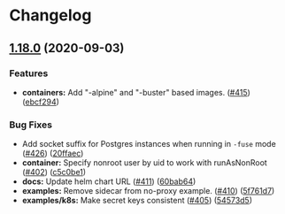 # Changelog

## [1.18.0](https://www.github.com/GoogleCloudPlatform/cloudsql-proxy/compare/v1.17.0...v1.18.0) (2020-09-03)


### Features

* **containers:** Add "-alpine" and "-buster" based images.  ([#415](https://www.github.com/GoogleCloudPlatform/cloudsql-proxy/issues/415)) ([ebcf294](https://www.github.com/GoogleCloudPlatform/cloudsql-proxy/commit/ebcf294b9ee028340695868fb6f4cc4bbe09d849))


### Bug Fixes

* Add socket suffix for Postgres instances when running in `-fuse` mode ([#426](https://www.github.com/GoogleCloudPlatform/cloudsql-proxy/issues/426)) ([20ffaec](https://www.github.com/GoogleCloudPlatform/cloudsql-proxy/commit/20ffaec2f0f00a2516206a0453bd0d1c6e62770c))
* **container:** Specify nonroot user by uid to work with runAsNonRoot ([#402](https://www.github.com/GoogleCloudPlatform/cloudsql-proxy/issues/402)) ([c5c0be1](https://www.github.com/GoogleCloudPlatform/cloudsql-proxy/commit/c5c0be1b60bfc1c3fa862039619908a328066e5e))
* **docs:** Update helm chart URL ([#411](https://www.github.com/GoogleCloudPlatform/cloudsql-proxy/issues/411)) ([60bab64](https://www.github.com/GoogleCloudPlatform/cloudsql-proxy/commit/60bab6481d784761d0b8c36a0ee8b6d53db250f9))
* **examples:** Remove sidecar from no-proxy example. ([#410](https://www.github.com/GoogleCloudPlatform/cloudsql-proxy/issues/410)) ([5f761d7](https://www.github.com/GoogleCloudPlatform/cloudsql-proxy/commit/5f761d7ef539bfe4fb65c6856d439496cddbfcc7))
* **examples/k8s:** Make secret keys consistent ([#405](https://www.github.com/GoogleCloudPlatform/cloudsql-proxy/issues/405)) ([54573d5](https://www.github.com/GoogleCloudPlatform/cloudsql-proxy/commit/54573d521428a322f8049b117854987830fa082a))
